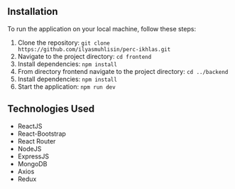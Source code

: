 ## Installation

To run the application on your local machine, follow these steps:

1. Clone the repository: `git clone https://github.com/ilyasmuhlisin/perc-ikhlas.git`
2. Navigate to the project directory: `cd frontend`
3. Install dependencies: `npm install`
4. From directory frontend navigate to the project directory: `cd ../backend`
5. Install dependencies: `npm install`
6. Start the application: `npm run dev`

## Technologies Used

- ReactJS
- React-Bootstrap
- React Router
- NodeJS
- ExpressJS
- MongoDB
- Axios
- Redux
